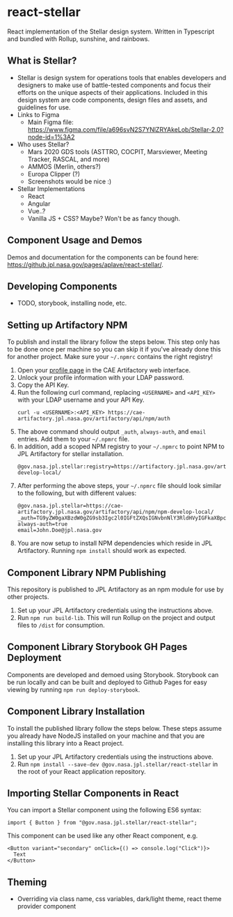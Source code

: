 # react-stellar

React implementation of the Stellar design system. Written in Typescript and bundled with Rollup, sunshine, and rainbows.

## What is Stellar?

- Stellar is design system for operations tools that enables developers and designers to make use of battle-tested components and focus their efforts on the unique aspects of their applications. Included in this design system are code components, design files and assets, and guidelines for use.
- Links to Figma
  - Main Figma file: https://www.figma.com/file/a696svN2S7YNlZRYAkeLob/Stellar-2.0?node-id=1%3A2
- Who uses Stellar?
  - Mars 2020 GDS tools (ASTTRO, COCPIT, Marsviewer, Meeting Tracker, RASCAL, and more)
  - AMMOS (Merlin, others?)
  - Europa Clipper (?)
  - Screenshots would be nice :)
- Stellar Implementations
  - React
  - Angular
  - Vue..?
  - Vanilla JS + CSS? Maybe? Won't be as fancy though.

## Component Usage and Demos

Demos and documentation for the components can be found here: https://github.jpl.nasa.gov/pages/aplave/react-stellar/.

## Developing Components
- TODO, storybook, installing node, etc.
## Setting up Artifactory NPM

To publish and install the library follow the steps below. This step only has to be done once per machine so you can skip it if you've already done this for another project. Make sure your `~/.npmrc` contains the right registry!

1. Open your [profile page](https://artifactory.jpl.nasa.gov/artifactory/webapp/#/profile) in the CAE Artifactory web interface.
2. Unlock your profile information with your LDAP password.
3. Copy the API Key.
4. Run the following curl command, replacing `<USERNAME>` and `<API_KEY>` with your LDAP username and your API Key.
     ```
     curl -u <USERNAME>:<API_KEY> https://cae-artifactory.jpl.nasa.gov/artifactory/api/npm/auth
     ```
5. The above command should output `_auth`, `always-auth`, and `email` entries. Add them to your `~/.npmrc` file.
6. In addition, add a scoped NPM registry to your `~/.npmrc` to point NPM to JPL Artifactory for stellar installation.
     ```
     @gov.nasa.jpl.stellar:registry=https://artifactory.jpl.nasa.gov/artifactory/api/npm/npm-develop-local/
     ```
7. After performing the above steps, your `~/.npmrc` file should look similar to the following, but with different values:
     ```
     @gov.nasa.jpl.stellar=https://cae-artifactory.jpl.nasa.gov/artifactory/api/npm/npm-develop-local/
     _auth=TG9yZW0gaXBzdW0gZG9sb3Igc2l0IGFtZXQsIGNvbnNlY3RldHVyIGFkaXBpc2NpbmcgZWxpdC4
     always-auth=true
     email=John.Doe@jpl.nasa.gov
     ```
8. You are now setup to install NPM dependencies which reside in JPL Artifactory. Running `npm install` should work as expected.

## Component Library NPM Publishing

This repository is published to JPL Artifactory as an npm module for use by other projects.

1. Set up your JPL Artifactory credentials using the instructions above.
2. Run `npm run build-lib`. This will run Rollup on the project and output files to `/dist` for consumption.

## Component Library Storybook GH Pages Deployment

Components are developed and demoed using Storybook. Storybook can be run locally and can be built and deployed to Github Pages for easy viewing by running `npm run deploy-storybook`.
## Component Library Installation

To install the published library follow the steps below. These steps assume you already have NodeJS installed on your machine and that you are installing this library into a React project.

1. Set up your JPL Artifactory credentials using the instructions above.
2. Run `npm install --save-dev @gov.nasa.jpl.stellar/react-stellar` in the root of your React application repository.

## Importing Stellar Components in React

You can import a Stellar component using the following ES6 syntax:

```JS
import { Button } from "@gov.nasa.jpl.stellar/react-stellar";
```

This component can be used like any other React component, e.g.

```JSX
<Button variant="secondary" onClick={() => console.log("Click")}>
  Text
</Button>
```

## Theming

- Overriding via class name, css variables, dark/light theme, react theme provider component
